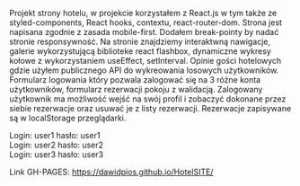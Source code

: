 Projekt strony hotelu, w projekcie korzystałem z React.js w tym także ze styled-components, React hooks, contextu, react-router-dom. Strona jest napisana zgodnie z zasada mobile-first. Dodałem break-pointy by nadać stronie responsywność. Na stronie znajdziemy interaktwną nawigacje, galerie wykorzystującą biblioteke react flashbox, dynamiczne wykresy kołowe z wykorzystaniem useEffect, setInterval. Opinie gości hotelowych gdzie użyłem publicznego API do wykreowania losowych użytkowników. Formularz logowania który pozwala zalogować się na 3 różne konta użytkowników, formularz rezerwacji pokoju z walidacją. Zalogowany użytkownik ma możliwość wejść na swój profil i zobaczyć dokonane przez siebie rezerwacje oraz usuwać je z listy rezerwacji. Rezerwacje zapisywane są w localStorage przeglądarki.  

Login: user1 hasło: user1 <br/>
Login: user2 hasło: user2 <br/>
Login: user3 hasło: user3 


Link GH-PAGES: https://dawidpios.github.io/HotelSITE/
